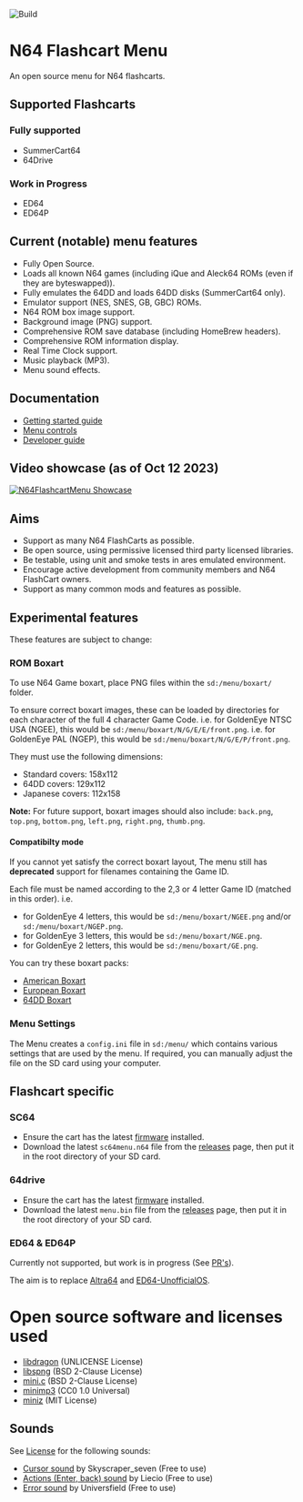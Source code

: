 ![Build](https://github.com/polprzewodnikowy/N64FlashcartMenu/actions/workflows/build.yml/badge.svg)

# N64 Flashcart Menu
An open source menu for N64 flashcarts.

## Supported Flashcarts

### Fully supported
* SummerCart64
* 64Drive

### Work in Progress
* ED64
* ED64P


## Current (notable) menu features
* Fully Open Source.
* Loads all known N64 games (including iQue and Aleck64 ROMs (even if they are byteswapped)).
* Fully emulates the 64DD and loads 64DD disks (SummerCart64 only).
* Emulator support (NES, SNES, GB, GBC) ROMs.
* N64 ROM box image support.
* Background image (PNG) support.
* Comprehensive ROM save database (including HomeBrew headers).
* Comprehensive ROM information display.
* Real Time Clock support.
* Music playback (MP3).
* Menu sound effects.


## Documentation
* [Getting started guide](./docs/00_getting_started_sd.md)
* [Menu controls](./docs/01_menu_controls.md)
* [Developer guide](./docs/99_developer_guide.md)

## Video showcase (as of Oct 12 2023)

[![N64FlashcartMenu Showcase](http://img.youtube.com/vi/6CKImHTifDA/0.jpg)](http://www.youtube.com/watch?v=6CKImHTifDA "N64FlashcartMenu Showcase (Oct 12 2023)")


## Aims
* Support as many N64 FlashCarts as possible.
* Be open source, using permissive licensed third party licensed libraries.
* Be testable, using unit and smoke tests in ares emulated environment.
* Encourage active development from community members and N64 FlashCart owners.
* Support as many common mods and features as possible.


## Experimental features
These features are subject to change:

### ROM Boxart
To use N64 Game boxart, place PNG files within the `sd:/menu/boxart/` folder.

To ensure correct boxart images, these can be loaded by directories for each character of the full 4 character Game Code.
i.e. for GoldenEye NTSC USA (NGEE), this would be `sd:/menu/boxart/N/G/E/E/front.png`.
i.e. for GoldenEye PAL (NGEP), this would be `sd:/menu/boxart/N/G/E/P/front.png`.

They must use the following dimensions:
* Standard covers: 158x112
* 64DD covers: 129x112
* Japanese covers: 112x158


**Note:** For future support, boxart images should also include: `back.png`, `top.png`, `bottom.png`, `left.png`, `right.png`, `thumb.png`.

#### Compatibilty mode
If you cannot yet satisfy the correct boxart layout, The menu still has **deprecated** support for filenames containing the Game ID.

Each file must be named according to the 2,3 or 4 letter Game ID (matched in this order).
i.e.
* for GoldenEye 4 letters, this would be `sd:/menu/boxart/NGEE.png` and/or `sd:/menu/boxart/NGEP.png`.
* for GoldenEye 3 letters, this would be `sd:/menu/boxart/NGE.png`.
* for GoldenEye 2 letters, this would be `sd:/menu/boxart/GE.png`.


You can try these boxart packs:

* [American Boxart](https://mega.nz/file/6cNGwSqI#8X5ukb65n3YMlGaUtSOGXkKo9HxVnnMOgqn94Epcr7w)
* [European Boxart](https://mega.nz/file/O7AjDbRJ#VnVU10dq8HQvBUQptppI6PAcQMb8-Zembqav8WtAQ_M)
* [64DD Boxart](https://mega.nz/file/O3JzwD7B#BYl1aV-pbrJ-MxWUbM_K0yGVIRbmSoxJJZqQInRzZyM)


### Menu Settings
The Menu creates a `config.ini` file in `sd:/menu/` which contains various settings that are used by the menu.
If required, you can manually adjust the file on the SD card using your computer.


## Flashcart specific

### SC64
* Ensure the cart has the latest [firmware](https://github.com/Polprzewodnikowy/SummerCart64/releases/latest) installed.
* Download the latest `sc64menu.n64` file from the [releases](https://github.com/Polprzewodnikowy/N64FlashcartMenu/releases/) page, then put it in the root directory of your SD card.


### 64drive
* Ensure the cart has the latest [firmware](https://64drive.retroactive.be/support.php) installed.
* Download the latest `menu.bin` file from the [releases](https://github.com/Polprzewodnikowy/N64FlashcartMenu/releases/) page, then put it in the root directory of your SD card.


### ED64 & ED64P
Currently not supported, but work is in progress (See [PR's](https://github.com/Polprzewodnikowy/N64FlashcartMenu/pulls)).

The aim is to replace [Altra64](https://github.com/networkfusion/altra64) and [ED64-UnofficialOS](https://github.com/n64-tools/ED64-UnofficialOS-binaries).


# Open source software and licenses used

* [libdragon](https://github.com/DragonMinded/libdragon) (UNLICENSE License)
* [libspng](https://github.com/randy408/libspng) (BSD 2-Clause License)
* [mini.c](https://github.com/univrsal/mini.c) (BSD 2-Clause License)
* [minimp3](https://github.com/lieff/minimp3) (CC0 1.0 Universal)
* [miniz](https://github.com/richgel999/miniz) (MIT License)

## Sounds
See [License](https://pixabay.com/en/service/license-summary/) for the following sounds:
* [Cursor sound](https://pixabay.com/en/sound-effects/click-buttons-ui-menu-sounds-effects-button-7-203601/) by Skyscraper_seven (Free to use)
* [Actions (Enter, back) sound](https://pixabay.com/en/sound-effects/menu-button-user-interface-pack-190041/) by Liecio (Free to use)
* [Error sound](https://pixabay.com/en/sound-effects/error-call-to-attention-129258/) by Universfield (Free to use)
